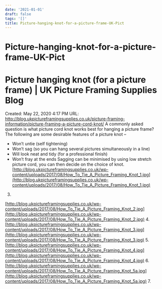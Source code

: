 ```yaml
---
date: '2021-01-01'
draft: false
tags: '[]'
title: Picture-hanging-knot-for-a-picture-frame-UK-Pict
---
```


# Picture-hanging-knot-for-a-picture-frame-UK-Pict

# Picture hanging knot (for a picture frame) | UK Picture Framing Supplies Blog
Created: May 22, 2020 4:17 PM
URL: http://blog.ukpictureframingsupplies.co.uk/picture-framing-information/picture-framing-a-picture-cord-knot/
A commonly asked question is what picture cord knot works best for hanging a picture frame?
The following are some desirable features of a picture knot –
- Won’t untie (self tightening)
- Won’t sag (so you can hang several pictures simultaneously in a line)
- Will look neat and tidy (for a professional finish)
- Won’t fray at the ends
Sagging can be minimised by using low stretch picture cord, you can then decide on the choice of knot.
[http://blog.ukpictureframingsupplies.co.uk/wp-content/uploads/2017/08/How_To_Tie_A_Picture_Framing_Knot_1.jpg](http://blog.ukpictureframingsupplies.co.uk/wp-content/uploads/2017/08/How_To_Tie_A_Picture_Framing_Knot_1.jpg)
3.
[http://blog.ukpictureframingsupplies.co.uk/wp-content/uploads/2017/08/How_To_Tie_A_Picture_Framing_Knot_2.jpg](http://blog.ukpictureframingsupplies.co.uk/wp-content/uploads/2017/08/How_To_Tie_A_Picture_Framing_Knot_2.jpg)
4.
[http://blog.ukpictureframingsupplies.co.uk/wp-content/uploads/2017/08/How_To_Tie_A_Picture_Framing_Knot_3.jpg](http://blog.ukpictureframingsupplies.co.uk/wp-content/uploads/2017/08/How_To_Tie_A_Picture_Framing_Knot_3.jpg)
5.
[http://blog.ukpictureframingsupplies.co.uk/wp-content/uploads/2017/08/How_To_Tie_A_Picture_Framing_Knot_4.jpg](http://blog.ukpictureframingsupplies.co.uk/wp-content/uploads/2017/08/How_To_Tie_A_Picture_Framing_Knot_4.jpg)
6.
[http://blog.ukpictureframingsupplies.co.uk/wp-content/uploads/2017/08/How_To_Tie_A_Picture_Framing_Knot_5a.jpg](http://blog.ukpictureframingsupplies.co.uk/wp-content/uploads/2017/08/How_To_Tie_A_Picture_Framing_Knot_5a.jpg)
7.
